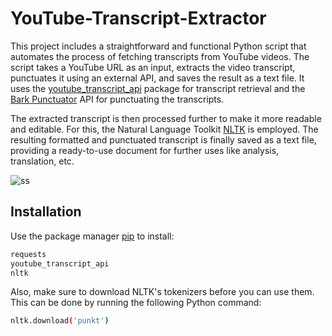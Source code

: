 # YouTube-Transcript-Extractor

This project includes a straightforward and functional Python script that automates the process of fetching transcripts from YouTube videos. The script takes a YouTube URL as an input, extracts the video transcript, punctuates it using an external API, and saves the result as a text file. It uses the [youtube_transcript_api](https://github.com/jdepoix/youtube-transcript-api) package for transcript retrieval and the [Bark Punctuator](https://github.com/chrisspen/punctuator2) API for punctuating the transcripts.

The extracted transcript is then processed further to make it more readable and editable. For this, the Natural Language Toolkit [NLTK](https://github.com/nltk/nltk) is employed. The resulting formatted and punctuated transcript is finally saved as a text file, providing a ready-to-use document for further uses like analysis, translation, etc.

![ss](https://i.imgur.com/TvQPuWD.png)

## Installation

Use the package manager [pip](https://pip.pypa.io/en/stable/) to install:
```bash
requests
youtube_transcript_api
nltk
```
Also, make sure to download NLTK's tokenizers before you can use them. This can be done by running the following Python command:
```bash
nltk.download('punkt')
```
